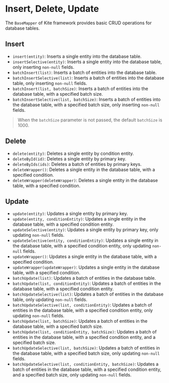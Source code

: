 # Insert, Delete, Update

The `BaseMapper` of Kite framework provides basic CRUD operations for database tables.

## Insert

 * `insert(entity)`: Inserts a single entity into the database table.
 * `insertSelective(entity)`: Inserts a single entity into the database table, only inserting `non-null` fields.
 * `batchInsert(list)`: Inserts a batch of entities into the database table.
 * `batchInsertSelective(list)`: Inserts a batch of entities into the database table, only inserting `non-null` fields.
 * `batchInsert(list, batchSize)`: Inserts a batch of entities into the database table, with a specified batch size.
 * `batchInsertSelective(list, batchSize)`: Inserts a batch of entities into the database table, with a specified batch size, only inserting `non-null` fields.

 > When the `batchSize` parameter is not passed, the default `batchSize` is 1000.

## Delete

 * `delete(entity)`: Deletes a single entity by condition entity.
 * `deleteById(id)`: Deletes a single entity by primary key.
 * `deleteByIds(ids)`: Deletes a batch of entities by primary keys.
 * `deleteWrapper()`: Deletes a single entity in the database table, with a specified condition.
 * `deleteWrapper(deleteWrapper)`: Deletes a single entity in the database table, with a specified condition.

## Update

 * `update(entity)`: Updates a single entity by primary key.
 * `update(entity, conditionEntity)`: Updates a single entity in the database table, with a specified condition entity.
 * `updateSelective(entity)`: Updates a single entity by primary key, only updating `non-null` fields.
 * `updateSelective(entity, conditionEntity)`: Updates a single entity in the database table, with a specified condition entity, only updating `non-null` fields.
 * `updateWrapper()`: Updates a single entity in the database table, with a specified condition.
 * `updateWrapper(updateWrapper)`: Updates a single entity in the database table, with a specified condition.
 * `batchUpdate(list)`: Updates a batch of entities in the database table.
 * `batchUpdate(list, conditionEntity)`: Updates a batch of entities in the database table, with a specified condition entity.
 * `batchUpdateSelective(list)`: Updates a batch of entities in the database table, only updating `non-null` fields.
 * `batchUpdateSelective(list, conditionEntity)`: Updates a batch of entities in the database table, with a specified condition entity, only updating `non-null` fields.
 * `batchUpdate(list, batchSize)`: Updates a batch of entities in the database table, with a specified batch size.
 * `batchUpdate(list, conditionEntity, batchSize)`: Updates a batch of entities in the database table, with a specified condition entity, and a specified batch size.
 * `batchUpdateSelective(list, batchSize)`: Updates a batch of entities in the database table, with a specified batch size, only updating `non-null` fields.
 * `batchUpdateSelective(list, conditionEntity, batchSize)`: Updates a batch of entities in the database table, with a specified condition entity, and a specified batch size, only updating `non-null` fields.
